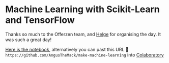 # Machine Learning with Scikit-Learn and TensorFlow
Thanks so much to the Offerzen team, and [Helge](https://github.com/helgeroz) for organising the day. It was such a great day! 

[Here is the notebook](https://github.com/AngusTheMack/make-machine-learning/blob/master/Make_Day.ipynb), alternatively you can past this URL 🔗 `https://github.com/AngusTheMack/make-machine-learning` into [Colaboratory](https://colab.research.google.com)